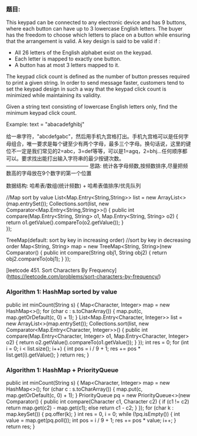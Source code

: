 ### 题目:
This keypad can be connected to any electronic device and has 9 buttons, where each button can have up to 3 lowercase English letters. The buyer has the freedom to choose which letters to place on a button while ensuring that the arrangement is valid. A key design is said to be valid if :
- All 26 letters of the English alphabet exist on the keypad.
- Each letter is mapped to exactly one button.
- A button has at most 3 letters mapped to it.

The keypad click count is defined as the number of button presses required to print a given string. In order to send message faster, customers tend to set the keypad design in such a way that the keypad click count is minimized while maintaining its validity.

Given a string text consisting of lowercase English letters only, find the minimum keypad click count.

Example: text = "abacadefghibj"

给一串字符，"abcdefgabc"，然后用手机九宫格打出。手机九宫格可以是任何字母组合，唯一要求是每个键至少有两个字母，最多三个字母。换句话说，这里的键位不一定是我们常见的2=abc，3=def等等，可以是1=agq，2=bhj...任何顺序都可以。要求找出能打出输入字符串的最少按键次数。
————————————————
思路: 统计各字母频数,按频数排序,尽量把频数高的字母放在9个数字的第一个位置

数据结构: 哈希表/数组(统计频数) + 哈希表值排序/优先队列

//Map sort by value
List<Map.Entry<String,String>> list = new ArrayList<>(map.entrySet());
Collections.sort(list, new Comparator<Map.Entry<String,String>>() {
    public int compare(Map.Entry<String, String> o1, Map.Entry<String, String> o2) {
        return o1.getValue().compareTo(o2.getValue());
    }  
});

TreeMap(default: sort by key in increasing order)
//sort by key in decreasing order
Map<String, String> map = new TreeMap<String, String>(new Comparator<String>() {
    public int compare(String obj1, String obj2) {
        return obj2.compareTo(obj1);
    }
});

[leetcode 451. Sort Characters By Frequency] (https://leetcode.com/problems/sort-characters-by-frequency/)

### Algorithm 1: HashMap sorted by value

public int minCount(String s) {
    Map<Character, Integer> map = new HashMap<>();
    for (char c : s.toCharArray()) {
        map.put(c, map.getOrDefault(c, 0) + 1);
    }
    List<Map.Entry<Character, Integer>> list = new ArrayList<>(map.entrySet());
    Collections.sort(list, new Comparator<Map.Entry<Character, Integer>>() {
        public int compare(Map.Entry<Character, Integer> o1, Map.Entry<Character, Integer> o2) {
            return o2.getValue().compareTo(o1.getValue());
        }
    });
    int res = 0;
    for (int i = 0; i < list.size(); i++) {
        int pos = i / 9 + 1;
        res += pos * list.get(i).getValue();
    }
    return res;
}

### Algorithm 1: HashMap + PriorityQueue

public int minCount(String s) {
    Map<Character, Integer> map = new HashMap<>();
    for (char c : s.toCharArray()) {
        map.put(c, map.getOrDefault(c, 0) + 1);
    }
    PriorityQueue<Character> pq = new PriorityQueue<>(new Comparator<Character>() {
        public int compare(Character c1, Character c2) {
            if (c1 != c2) return map.get(c2) - map.get(c1);
            else return c1 - c2;
        }
    });
    for (char k : map.keySet()) {
        pq.offer(k);
    }
    int res = 0, i = 0;
    while (!pq.isEmpty()) {
        int value = map.get(pq.poll());
        int pos = i / 9 + 1;
        res += pos * value;
        i++;
    }
    return res;
}
